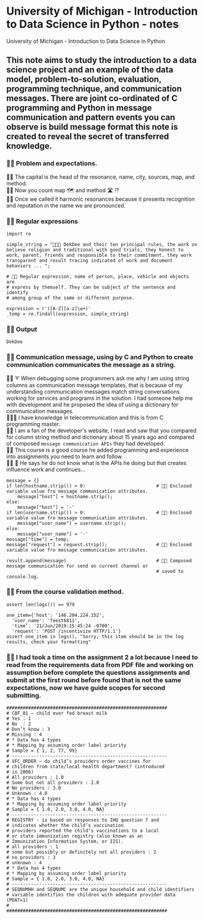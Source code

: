# University of Michigan - Introduction to Data Science in Python - notes
University of Michigan - Introduction to Data Science in Python

## This note aims to study the introduction to a data science project and an example of the data model, problem-to-solution, evaluation, programming technique, and communication messages. There are joint co-ordinated of C programming and Python in message communication and pattern events you can observe is build message format this note is created to reveal the secret of transferred knowledge.

### 🧸💬 Problem and expectations.
🧸💬 The capital is the head of the resonance, name, city, sources, map, and method. </br> 
🦭💬 Now you count map 🗺️ and method 🛣️ ⁉️ </br> 
🐯💬 Once we called it harmonic resonances because it presents recognition and reputation in the name we are pronounced. </br> 

### 🧸💬 Regular expressions

```
import re

simple_string = "💂🏽💬 DekDee and their ten principal rules, the work on believe religion and traditional with good trials, they honest to work, parent, friends and responsible to their commitment, they work transparent and result tracing indicated of work and document behaviors ... ";

# 🧸💬 Regular expression, name of person, place, vehicle and objects are 
# express by themself. They can be subject of the sentence and identify
# among group of the same or different purpose.

expression = r'([A-Z][a-z]\w+)'
_temp = re.findall(expression, simple_string)
```

### 🧸💬 Output

```
DekDee
```

### 🧸💬 Communication message, using by C and Python to create communication communicates the message as a string.

🐑💬 ➰ When debugging some programmers ask me why I am using string columns as communication message templates, that is because of my understanding communication messages match string conversations working for services and programs in the solution. I had someone help me with development and he proposed the idea of using a dictionary for communication messages. </br> 
🐆🐾💬 I have knowledge in telecommunication and this is from C programming master. </br> 
🥺💬 I am a fan of the developer's website, I read and saw that you compared for column string method and dictionary about 15 years ago and compared of composed ```message communication APIs``` they had developed. </br> 
🐐💬 This course is a good course he added programming and experience into assignments you need to learn and follow. </br>
👧💬 🎈 He says he do not know what is the APIs he doing but that creates influence work and continues...  </br>

```
message = {}
if len(hostname.strip()) > 0:                          # 🧸💬 Enclosed variable value fro message communication attributes.
    message["host"] = hostname.strip();
else:
    message["host"] = '-'
if len(username.strip()) > 0:                          # 🧸💬 Enclosed variable value fro message communication attributes.
    message["user_name"] = username.strip();
else:
    message["user_name"] = '-'
message["time"] = temp;
message["request"] = request.strip();                  # 🧸💬 Enclosed variable value fro message communication attributes.

result.append(message)                                 # 🧸💬 Composed message communication for send on current channel or
                                                       # saved to console.log.
```

### 🧸💬 From the course validation method.

```
assert len(logs()) == 979

one_item={'host': '146.204.224.152',
  'user_name': 'feest6811',
  'time': '21/Jun/2019:15:45:24 -0700',
  'request': 'POST /incentivize HTTP/1.1'}
assert one_item in logs(), "Sorry, this item should be in the log results, check your formatting"
```

### 🥺💬 I had took a time on the assignment 2 a lot because I need to read from the requirements data from PDF file and working on assumption before complete the questions assignments and submit at the first round before found that is not the same expectations, now we have guide scopes for second submitting.

```
###########################################################
# CBF_01 – child ever fed breast milk
# Yes : 1
# No  : 2
# Don’t know : 3
# Missing : 4
# * Data has 4 types 
# * Mapping by assuming order label priority
# Sample = { 1, 2, 77, 99}
# ---------------------------------------------------------
# VFC_ORDER – do child’s providers order vaccines for
# children from state/local health department? (introduced
# in 2006)
# All providers : 1.0
# Some but not all providers : 2.0
# No providers : 3.0
# Unknown : 4.0
# * Data has 4 types 
# * Mapping by assuming order label priority
# Sample = { 1.0, 2.0, 3.0, 4.0, NA}
# ---------------------------------------------------------
# REGISTRY - is based on responses to IHQ question 7 and 
# indicates whether the child’s vaccination
# providers reported the child’s vaccinations to a local 
# or state immunization registry (also known as an
# Immunization Information System, or IIS).
# all providers : 1
# some but possibly or definitely not all providers : 2
# no providers : 3
# unknown : 4
# * Data has 4 types 
# * Mapping by assuming order label priority
# Sample = { 1.0, 2.0, 3.0, 4.0, NA}
# ---------------------------------------------------------
# SEQNUMHH and SEQNUMC are the unique household and child identifiers
# variable identifies the children with adequate provider data (PDAT=1)
#
###########################################################  
```
